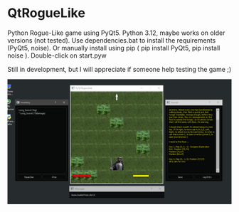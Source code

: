 # QtRogueLike 
Python Rogue-Like game using PyQt5.
Python 3.12, maybe works on older versions (not tested).
Use dependencies.bat to install the requirements (PyQt5, noise). Or manually install using pip ( pip install PyQt5, pip install noise ).
Double-click on start.pyw 

Still in development, but I will appreciate if someone help testing the game ;)

![](poster.png)
